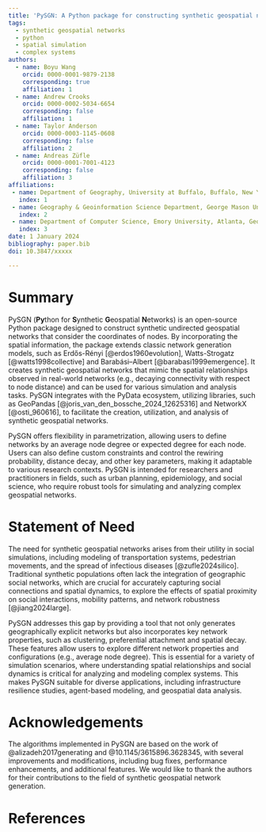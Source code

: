 ```yaml
---
title: 'PySGN: A Python package for constructing synthetic geospatial networks'
tags:
  - synthetic geospatial networks
  - python
  - spatial simulation
  - complex systems
authors:
  - name: Boyu Wang
    orcid: 0000-0001-9879-2138
    corresponding: true
    affiliation: 1
  - name: Andrew Crooks
    orcid: 0000-0002-5034-6654
    corresponding: false
    affiliation: 1
  - name: Taylor Anderson
    orcid: 0000-0003-1145-0608
    corresponding: false
    affiliation: 2
  - name: Andreas Züfle
    orcid: 0000-0001-7001-4123
    corresponding: false
    affiliation: 3
affiliations:
 - name: Department of Geography, University at Buffalo, Buffalo, New York, USA
   index: 1
 - name: Geography & Geoinformation Science Department, George Mason University, Fairfax, Virginia, USA
   index: 2
 - name: Department of Computer Science, Emory University, Atlanta, Georgia, USA
   index: 3
date: 1 January 2024
bibliography: paper.bib
doi: 10.3847/xxxxx

---
```


# Summary

PySGN (**Py**thon for **S**ynthetic **G**eospatial **N**etworks) is an open-source Python package designed to construct synthetic undirected geospatial networks that consider the coordinates of nodes. By incorporating the spatial information, the package extends classic network generation models, such as Erdős-Rényi [@erdos1960evolution], Watts-Strogatz [@watts1998collective] and Barabási–Albert [@barabasi1999emergence]. It creates synthetic geospatial networks that mimic the spatial relationships observed in real-world networks (e.g., decaying connectivity with respect to node distance) and can be used for various simulation and analysis tasks. PySGN integrates with the PyData ecosystem, utilizing libraries, such as GeoPandas [@joris_van_den_bossche_2024_12625316] and NetworkX [@osti_960616], to facilitate the creation, utilization, and analysis of synthetic geospatial networks.

PySGN offers flexibility in parametrization, allowing users to define networks by an average node degree or expected degree for each node. Users can also define custom constraints and control the rewiring probability, distance decay, and other key parameters, making it adaptable to various research contexts. PySGN is intended for researchers and practitioners in fields, such as urban planning, epidemiology, and social science, who require robust tools for simulating and analyzing complex geospatial networks.

# Statement of Need

The need for synthetic geospatial networks arises from their utility in social simulations, including modeling of transportation systems, pedestrian movements, and the spread of infectious diseases [@zufle2024silico]. Traditional synthetic populations often lack the integration of geographic social networks, which are crucial for accurately capturing social connections and spatial dynamics, to explore the effects of spatial proximity on social interactions, mobility patterns, and network robustness [@jiang2024large].

PySGN addresses this gap by providing a tool that not only generates geographically explicit networks but also incorporates key network properties, such as clustering, preferential attachment and spatial decay. These features allow users to explore different network properties and configurations (e.g., average node degree). This is essential for a variety of simulation scenarios, where understanding spatial relationships and social dynamics is critical for analyzing and modeling complex systems. This makes PySGN suitable for diverse applications, including infrastructure resilience studies, agent-based modeling, and geospatial data analysis.

# Acknowledgements

The algorithms implemented in PySGN are based on the work of @alizadeh2017generating and @10.1145/3615896.3628345, with several improvements and modifications, including bug fixes, performance enhancements, and additional features. We would like to thank the authors for their contributions to the field of synthetic geospatial network generation.

# References